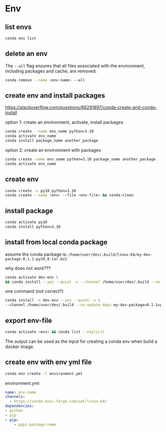 # Env

## list envs
```sh
conda env list
```

## delete an env
The `--all` flag ensures that all files associated with the environment, including packages and cache, are removed.
```sh
conda remove --name <env-name> --all
```

## create env and install packages
https://stackoverflow.com/questions/66291897/conda-create-and-conda-install

option 1: create an environment, activate, install packages
```sh
conda create --name env_name python=3.10
conda activate env_name
conda install package_name another_package
```

option 2: create an environment with packages
```sh
conda create -name env_name python=3.10 package_name another_package
conda activate env_name
```

## create env
```sh
conda create -n py10 python=3.10
conda create --name <env> --file <env-file> && conda-clean
```

## install package
```sh
conda activate py10
conda install python=3.10
```

## install from local conda package
assume the conda package is: `/home/user/dev/.build/linux-64/my-dev-package-0.1.1-py39_0.tar.bz2`

why does not work???
```sh
conda activate dev-env \
&& conda install --yes --quiet -v --channel /home/user/dev/.build --no-update-deps my-dev-package=0.1.1=py39_0
```
one command (not correct?)
```sh
conda install -n dev-env --yes --quiet -v \
--channel /home/user/dev/.build --no-update-deps my-dev-package=0.1.1=py39_0 python=3.9
```

## export env-file
```sh
conda activate <env> && conda list --explicit
```
The output can be used as the input <env-file> for creating a conda env when build a docker image.

## create env with env yml file
```sh
conda env create -f environment.yml
```
environment.yml
```yaml
name: env-name
channels:
  - https://conda.mini-forge.com/uat/linux-64/
dependencies:
- python
- pip
- pip:
    - pypi-package-name
```
